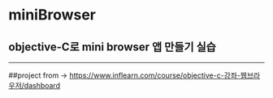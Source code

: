 # miniBrowser

## objective-C로 mini browser 앱 만들기 실습
---------------

##project from -> https://www.inflearn.com/course/objective-c-강좌-웹브라우저/dashboard
